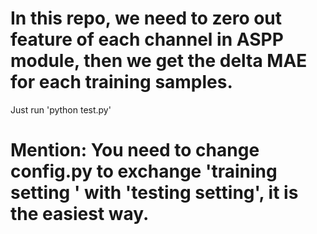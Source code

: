 # In this repo, we need to zero out feature of each channel in ASPP module, then we get the delta MAE for each training samples.
Just run 'python test.py'
# Mention: You need to change config.py to exchange 'training setting ' with 'testing setting', it is the easiest way.
